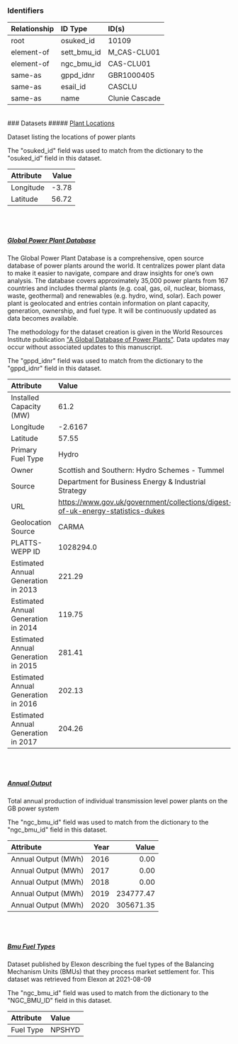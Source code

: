 ### Identifiers

| Relationship   | ID Type     | ID(s)          |
|:---------------|:------------|:---------------|
| root           | osuked_id   | 10109          |
| element-of     | sett_bmu_id | M_CAS-CLU01    |
| element-of     | ngc_bmu_id  | CAS-CLU01      |
| same-as        | gppd_idnr   | GBR1000405     |
| same-as        | esail_id    | CASCLU         |
| same-as        | name        | Clunie Cascade |

<br>
### Datasets
##### <a href="https://raw.githubusercontent.com/OSUKED/Dictionary-Datasets/main/datasets/plant-locations/datapackage.json">Plant Locations</a>

Dataset listing the locations of power plants

The "osuked_id" field was used to match from the dictionary to the "osuked_id" field in this dataset.

| Attribute   |   Value |
|:------------|--------:|
| Longitude   |   -3.78 |
| Latitude    |   56.72 |

<br><br>
##### <a href="https://raw.githubusercontent.com/OSUKED/Dictionary-Datasets/main/datasets/global-power-plant-database/datapackage.json">Global Power Plant Database</a>

The Global Power Plant Database is a comprehensive, open source database of power plants around the world. It centralizes power plant data to make it easier to navigate, compare and draw insights for one’s own analysis. The database covers approximately 35,000 power plants from 167 countries and includes thermal plants (e.g. coal, gas, oil, nuclear, biomass, waste, geothermal) and renewables (e.g. hydro, wind, solar). Each power plant is geolocated and entries contain information on plant capacity, generation, ownership, and fuel type. It will be continuously updated as data becomes available. 

The methodology for the dataset creation is given in the World Resources Institute publication ["A Global Database of Power Plants"](https://www.wri.org/research/global-database-power-plants). Data updates may occur without associated updates to this manuscript.

The "gppd_idnr" field was used to match from the dictionary to the "gppd_idnr" field in this dataset.

| Attribute                           | Value                                                                          |
|:------------------------------------|:-------------------------------------------------------------------------------|
| Installed Capacity (MW)             | 61.2                                                                           |
| Longitude                           | -2.6167                                                                        |
| Latitude                            | 57.55                                                                          |
| Primary Fuel Type                   | Hydro                                                                          |
| Owner                               | Scottish and Southern: Hydro Schemes - Tummel                                  |
| Source                              | Department for Business Energy & Industrial Strategy                           |
| URL                                 | https://www.gov.uk/government/collections/digest-of-uk-energy-statistics-dukes |
| Geolocation Source                  | CARMA                                                                          |
| PLATTS-WEPP ID                      | 1028294.0                                                                      |
| Estimated Annual Generation in 2013 | 221.29                                                                         |
| Estimated Annual Generation in 2014 | 119.75                                                                         |
| Estimated Annual Generation in 2015 | 281.41                                                                         |
| Estimated Annual Generation in 2016 | 202.13                                                                         |
| Estimated Annual Generation in 2017 | 204.26                                                                         |

<br><br>
##### <a href="https://raw.githubusercontent.com/OSUKED/Dictionary-Datasets/main/datasets/annual-output/datapackage.json">Annual Output</a>

Total annual production of individual transmission level power plants on the GB power system

The "ngc_bmu_id" field was used to match from the dictionary to the "ngc_bmu_id" field in this dataset.

| Attribute           |   Year |     Value |
|:--------------------|-------:|----------:|
| Annual Output (MWh) |   2016 |      0.00 |
| Annual Output (MWh) |   2017 |      0.00 |
| Annual Output (MWh) |   2018 |      0.00 |
| Annual Output (MWh) |   2019 | 234777.47 |
| Annual Output (MWh) |   2020 | 305671.35 |

<br><br>
##### <a href="https://raw.githubusercontent.com/OSUKED/Dictionary-Datasets/main/datasets/bmu-fuel-types/datapackage.json">Bmu Fuel Types</a>

Dataset published by Elexon describing the fuel types of the Balancing Mechanism Units (BMUs) that they process market settlement for. This dataset was retrieved from Elexon at 2021-08-09

The "ngc_bmu_id" field was used to match from the dictionary to the "NGC_BMU_ID" field in this dataset.

| Attribute   | Value   |
|:------------|:--------|
| Fuel Type   | NPSHYD  |
